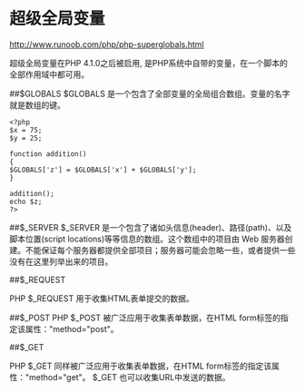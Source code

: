 # 超级全局变量
http://www.runoob.com/php/php-superglobals.html

超级全局变量在PHP 4.1.0之后被启用, 是PHP系统中自带的变量，在一个脚本的全部作用域中都可用。


##$GLOBALS
$GLOBALS 是一个包含了全部变量的全局组合数组。变量的名字就是数组的键。

```
<?php 
$x = 75; 
$y = 25;
 
function addition() 
{ 
$GLOBALS['z'] = $GLOBALS['x'] + $GLOBALS['y']; 
}
 
addition(); 
echo $z; 
?>
```

##$_SERVER
$_SERVER 是一个包含了诸如头信息(header)、路径(path)、以及脚本位置(script locations)等等信息的数组。这个数组中的项目由 Web 服务器创建。不能保证每个服务器都提供全部项目；服务器可能会忽略一些，或者提供一些没有在这里列举出来的项目。

##$_REQUEST

PHP $_REQUEST 用于收集HTML表单提交的数据。

##$_POST
PHP $_POST 被广泛应用于收集表单数据，在HTML form标签的指定该属性："method="post"。

##$_GET

PHP $_GET 同样被广泛应用于收集表单数据，在HTML form标签的指定该属性："method="get"。
$_GET 也可以收集URL中发送的数据。